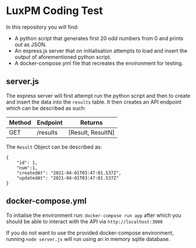 # LuxPM Coding Test
In this repository you will find:

- A python script that generates first 20 odd numbers from 0 and prints out as
  JSON.
- An express.js server that on initialisation attempts to load and insert the
  output of aforementioned python script.
- A docker-compose.yml file that recreates the environment for testing.

## server.js
The express server will first attempt run the python script and then to create and insert the data into the  `results` table. It then creates an API endpoint which can be described as such:

| Method | Endpoint | Returns |
| ------ | -------- | ------- |
| GET    | /results | [Result, ResultN] | 

The `Result` Object can be described as:

```
{
	"id": 1,
	"num":1,
	"createdAt": "2021-04-01T03:47:01.537Z",
	"updatedAt": "2021-04-01T03:47:01.537Z"
}
```

## docker-compose.yml
To initalise the environment run: `docker-compose run app` after which you
should be able to interact with the API via `http://localhost:3000`

If you do not want to use the provided docker-compose environment, running `node
server.js` will run using an in memory sqlite database.
